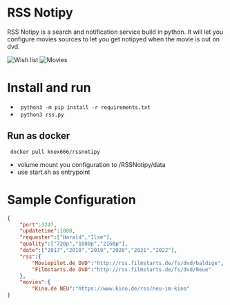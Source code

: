# RSS Notipy

RSS Notipy is a search and notification service build in python.
It will let you configure movies sources to let you get notipyed when the movie is out on dvd.

![Wish list](https://i.ibb.co/ynrnt56/1.png)
![Movies](https://i.ibb.co/MNfhBVJ/2.png)

# Install and run

* ` python3 -m pip install -r requirements.txt`
* ` python3 rss.py`

## Run as docker
` docker pull knex666/rssnotipy`

* volume mount you configuration to /RSSNotipy/data
* use start.sh as entrypoint

# Sample Configuration


```json
{
    "port":3247, 
    "updatetime":1800, 
    "requester":["Harald","Ilse"], 
    "quality":["720p","1080p","2160p"], 
    "date":["2017","2018","2019","2020","2021","2022"],
    "rss":{   
        "Moviepilot.de DVD":"http://rss.filmstarts.de/fs/dvd/baldige", 
        "Filmstarts.de DVD":"http://rss.filmstarts.de/fs/dvd/Neue" 
    }, 
    "movies":{ 
        "Kino.de NEU":"https://www.kino.de/rss/neu-im-kino" 
} 
```


